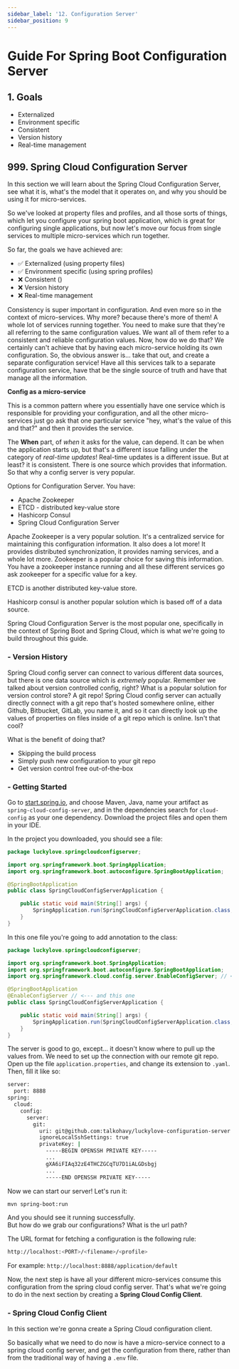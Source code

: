 ```yaml
---
sidebar_label: '12. Configuration Server'
sidebar_position: 9
---
```


# Guide For Spring Boot Configuration Server

## 1. Goals

- Externalized
- Environment specific
- Consistent
- Version history
- Real-time management

## 999. Spring Cloud Configuration Server

In this section we will learn about the Spring Cloud Configuration Server, see what it is, what's the model that it operates on, and why you should be using it for micro-services.

So we've looked at property files and profiles, and all those sorts of things, which let you configure your spring boot application, which is great for configuring single applications, but now let's move our focus from single services to multiple micro-services which run together.

So far, the goals we have achieved are:

- ✅ Externalized (using property files)
- ✅ Environment specific (using spring profiles)
- ❌ Consistent ()
- ❌ Version history
- ❌ Real-time management

Consistency is super important in configuration. And even more so in the context of micro-services. Why more? because there's more of them! A whole lot of services running together. You need to make sure that they're all referring to the same configuration values. We want all of them refer to a consistent and reliable configuration values. Now, how do we do that? We certainly can't achieve that by having each micro-service holding its own configuration. So, the obvious answer is... take that out, and create a separate configuration service! Have all this services talk to a separate configuration service, have that be the single source of truth and have that manage all the information.

**Config as a micro-service**

This is a common pattern where you essentially have one service which is responsible for providing your configuration, and all the other micro-services just go ask that one particular service "hey, what's the value of this and that?" and then it provides the service.

The **When** part, of _when_ it asks for the value, can depend. It can be when the application starts up, but that's a different issue falling under the category of _real-time updates_! Real-time updates is a different issue. But at least? it is consistent. There is one source which provides that information. So that why a config server is very popular.

Options for Configuration Server. You have:

- Apache Zookeeper
- ETCD - distributed key-value store
- Hashicorp Consul
- Spring Cloud Configuration Server

Apache Zookeeper is a very popular solution. It's a centralized service for maintaining this configuration information. It also does a lot more! It provides distributed synchronization, it provides naming services, and a whole lot more. Zookeeper is a popular choice for saving this information. You have a zookeeper instance running and all these different services go ask zookeeper for a specific value for a key.

ETCD is another distributed key-value store.

Hashicorp consul is another popular solution which is based off of a data source.

Spring Cloud Configuration Server is the most popular one, specifically in the context of Spring Boot and Spring Cloud, which is what we're going to build throughout this guide.

### - Version History

Spring Cloud config server can connect to various different data sources, but there is one data source which is _extremely_ popular. Remember we talked about version controlled config, right? What is a popular solution for version control store? A git repo! Spring Cloud config server can actually directly connect with a git repo that's hosted somewhere online, either Github, Bitbucket, GitLab, you name it, and so it can directly look up the values of properties on files inside of a git repo which is online. Isn't that cool?

What is the benefit of doing that?

- Skipping the build process
- Simply push new configuration to your git repo
- Get version control free out-of-the-box

### - Getting Started

Go to [start.spring.io](https://start.spring.io/), and choose Maven, Java, name your artifact as `spring-cloud-config-server`, and in the dependencies search for `cloud-config` as your one dependency. Download the project files and open them in your IDE.

In the project you downloaded, you should see a file:

```java title="./src/main/java/SpringCloudConfigServerApplication.java"
package luckylove.springcloudconfigserver;

import org.springframework.boot.SpringApplication;
import org.springframework.boot.autoconfigure.SpringBootApplication;

@SpringBootApplication
public class SpringCloudConfigServerApplication {

	public static void main(String[] args) {
		SpringApplication.run(SpringCloudConfigServerApplication.class, args);
	}
}
```

In this one file you're going to add annotation to the class:

```java title="./src/main/java/SpringCloudConfigServerApplication.java"
package luckylove.springcloudconfigserver;

import org.springframework.boot.SpringApplication;
import org.springframework.boot.autoconfigure.SpringBootApplication;
import org.springframework.cloud.config.server.EnableConfigServer; // <--- this one

@SpringBootApplication
@EnableConfigServer // <--- and this one
public class SpringCloudConfigServerApplication {

	public static void main(String[] args) {
		SpringApplication.run(SpringCloudConfigServerApplication.class, args);
	}
}
```

The server is good to go, except... it doesn't know where to pull up the values from. We need to set up the connection with our remote git repo. Open up the file `application.properties`, and change its extension to `.yaml`. Then, fill it like so:

```bash
server:
  port: 8888
spring:
  cloud:
    config:
      server:
        git:
          uri: git@github.com:talkohavy/luckylove-configuration-server.git
          ignoreLocalSshSettings: true
          privateKey: |
            -----BEGIN OPENSSH PRIVATE KEY-----
            ...
            gXA6iFIAq32zE4THCZGCqTU7D1iALGDsbgj
            ...
            -----END OPENSSH PRIVATE KEY-----
```

Now we can start our server! Let's run it:

```bash
mvn spring-boot:run
```

And you should see it running successfully.  
But how do we grab our configurations? What is the url path?

The URL format for fetching a configuration is the following rule:

```bash
http://localhost:<PORT>/<filename>/<profile>
```

For example: `http://localhost:8888/application/default`

Now, the next step is have all your different micro-services consume this configuration from the spring cloud config server. That's what we're going to do in the next section by creating a **Spring Cloud Config Client**.

### - Spring Cloud Config Client

In this section we're gonna create a Spring Cloud configuration client.

So basically what we need to do now is have a micro-service connect to a spring cloud config server, and get the configuration from there, rather than from the traditional way of having a `.env` file.
